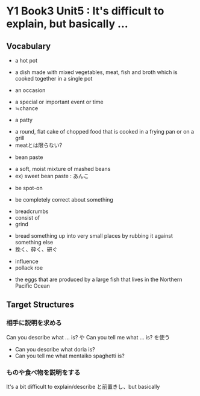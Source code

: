 # Y1 Book3 Unit5 : It's difficult to explain, but basically ...

## Vocabulary

* a hot pot
 - a dish made with mixed vegetables, meat, fish and broth which is cooked together in a single pot
* an occasion
 - a special or important event or time
 - ≒chance
* a patty
 - a round, flat cake of chopped food that is cooked in a frying pan or on a grill
 - meatとは限らない?
* bean paste
 - a soft, moist mixture of mashed beans
 - ex) sweet bean paste : あんこ
* be spot-on
 - be completely correct about something
* breadcrumbs
* consist of
* grind
 - bread something up into very small places by rubbing it against something else
 - 挽く、砕く、研ぐ
* influence
* pollack roe
 - the eggs that are produced by a large fish that lives in the Northern Pacific Ocean


## Target Structures

### 相手に説明を求める
Can you describe what ... is? や Can you tell me what ... is? を使う

* Can you describe what doria is?
* Can you tell me what mentaiko spaghetti is?

### ものや食べ物を説明をする
It's a bit difficult to explain/describe と前置きし、but basically 


